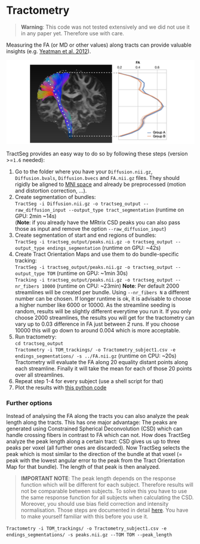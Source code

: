 # Tractometry

> **Warning**: This code was not tested extensively and we did not use it in any paper yet. Therefore use with care.

Measuring the FA (or MD or other values) along tracts can provide valuable insights (e.g. [Yeatman et al. 2012](https://journals.plos.org/plosone/article?id=10.1371/journal.pone.0049790)).

![Tractometry concept figure](Tractometry_concept1.png)

TractSeg provides an easy way to do so by following these steps (version >=`1.6` needed):
1. Go to the folder where you have your `Diffusion.nii.gz`, `Diffusion.bvals`, `Diffusion.bvecs` and `FA.nii.gz` files. 
They should rigidly be aligned to [MNI space](https://github.com/MIC-DKFZ/TractSeg#aligning-image-to-mni-space) and 
already be preprocessed (motion and distortion correction, ...).
2. Create segmentation of bundles:  
`TractSeg -i Diffusion.nii.gz -o tractseg_output --raw_diffusion_input --output_type tract_segmentation` (runtime on 
GPU: 2min ~14s)  
(**Note**: if you already have the MRtrix CSD peaks you can also pass those as input and remove the option `--raw_diffusion_input`)
3. Create segmentation of start and end regions of bundles:  
`TractSeg -i tractseg_output/peaks.nii.gz -o tractseg_output --output_type endings_segmentation` (runtime on GPU: ~42s)
4. Create Tract Orientation Maps and use them to do bundle-specific tracking:  
`TractSeg -i tractseg_output/peaks.nii.gz -o tractseg_output --output_type TOM` (runtime on GPU: ~1min 30s)  
`Tracking -i tractseg_output/peaks.nii.gz -o tractseg_output --nr_fibers 10000` (runtime on CPU: ~23min)
 **Note**: Per default 2000 streamlines will be created per bundle. Using `--nr_fibers N` a different number can be chosen. 
 If longer runtime is ok, it is advisable to choose a higher number like 6000 or 10000. As the streamline seeding is random, 
 results will be slightly different everytime you run it. If you only choose 2000 streamlines, the results you will get for 
 the tractometry can vary up to 0.03 difference in FA just between 2 runs. If you choose 10000 this will go down to around
 0.004 which is more acceptable.
5. Run tractometry:  
`cd tractseg_output`  
`Tractometry -i TOM_trackings/ -o Tractometry_subject1.csv -e endings_segmentations/ -s ../FA.nii.gz` (runtime on CPU: ~20s)  
Tractometry will evaluate the FA along 20 equality distant points along each streamline. Finally it will take the mean for each of those 20 points over all streamlines.
6. Repeat step 1-4 for every subject (use a shell script for that)
7. Plot the results with [this python code](../examples/plot_tractometry_results.ipynb)

### Further options   
Instead of analysing the FA along the tracts you can also analyze the peak length along the tracts. 
This has one major advantage: The peaks are generated using Constrained Spherical Deconvolution (CSD) 
which can handle crossing fibers in contrast to FA which can not. How does TractSeg analyze the peak 
length along a certain tract:
CSD gives us up to three peaks per voxel (all further ones are discarded). 
Now TractSeg selects the peak which is most similar to the direction of the bundle at that voxel 
(= peak with the lowest angular error to the peak from the Tract Orientation Map for that bundle). 
The length of that peak is then analyzed.  
> **IMPORTANT NOTE**: The peak length depends on the response function which will be different for each subject.
Therefore results will not be comparable between subjects. To solve this you have to use the same response function
for all subjects when calculating the CSD. Moreover, you should use bias field correction and intensity normalisation. 
Those steps are documented in detail 
[here](https://mrtrix.readthedocs.io/en/latest/fixel_based_analysis/st_fibre_density_cross-section.html).
You have to make yourself familiar with this before you use it.

`Tractometry -i TOM_trackings/ -o Tractometry_subject1.csv -e endings_segmentations/ -s peaks.nii.gz --TOM TOM --peak_length`